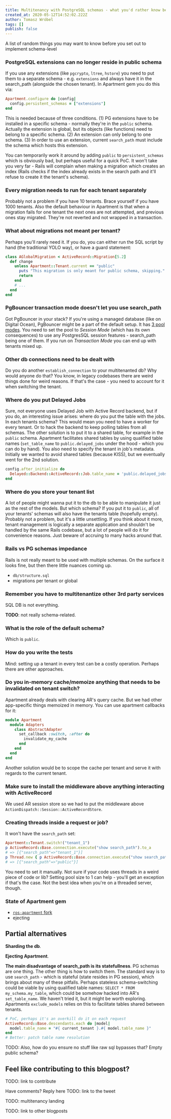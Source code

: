 ```yaml
---
title: Multitenancy with PostgreSQL schemas - what you'd rather know before
created_at: 2020-05-12T14:52:02.222Z
author: Tomasz Wróbel
tags: []
publish: false
---
```


A list of random things you may want to know before you set out to implement schema-level

### PostgreSQL extensions can no longer reside in public schema

If you use any extensions (like `pgcrypto`, `ltree`, `hstore`) you need to put them to a separate schema - e.g. `extensions` and always have it in the search_path (alongside the chosen tenant). In Apartment gem you do this via:

```ruby
Apartment.configure do |config|
  config.persistent_schemas = ["extensions"]
end
```

This is needed because of three conditions. (1) PG extensions have to be installed in a specific schema - normally they're in the `public` schema. Actually the extension is global, but its objects (like functions) need to belong to a specific schema. (2) An extension can only belong to one schema. (3) In order to use an extension, current `search_path` must include the schema which hosts this extension.

You can temporarily work it around by adding `public` to `persistent_schemas` which is obviously bad, but perhaps useful for a quick PoC. It won't take you very far - Rails will complain when making a migration which creates an index (Rails checks if the index already exists in the search path and it'll refuse to create it the tenant's schema).

### Every migration needs to run for each tenant separately

Probably not a problem if you have 10 tenants. Brace yourself if you have 1000 tenants. Also the default behaviour in Apartment is that when a migration fails for one tenant the next ones are not attempted, and previous ones stay migrated. They're not reverted and not wrapped in a transaction. 

<!-- not even sure if it's possible to have a cross schema transaction. TODO: check. -->

### What about migrations not meant per tenant?

Perhaps you'll rarely need it. If you do, you can either run the SQL script by hand (the traditional YOLO way), or have a guard statement:

```ruby
class AGlobalMigration < ActiveRecord::Migration[5.2]
  def change
    unless Apartment::Tenant.current == "public"
      puts "This migration is only meant for public schema, skipping."
      return
    end
    # ...
  end
end
```

### PgBouncer transaction mode doesn't let you use search_path

Got PgBouncer in your stack? If you're using a managed database (like on Digital Ocean), PgBouncer might be a part of the default setup. It has [3 pool modes](https://www.pgbouncer.org/features.html). You need to set the pool to _Session Mode_ (which has its own consequences) to use any PostgresSQL session features - search_path being one of them. If you run on _Transaction Mode_ you can end up with tenants mixed up.

### Other db connections need to be dealt with

Do you do another `establish_connection` to your multitenanted db? Why would anyone do that? You know, in legacy codebases there are weird things done for weird reasons. If that's the case - you need to account for it when switching the tenant. 

### Where do you put Delayed Jobs

Sure, not everyone uses Delayed Job with Active Record backend, but if you do, an interesting issue arises: where do you put the table with the jobs. In each tenants schema? This would mean you need to have a worker for every tenant. Or to hack the backend to keep polling tables from all schemas. The other solution is to put it to a shared table, for example in the `public` schema. Apartment facilitates shared tables by using qualified table names (`set_table_name` to `public.delayed_jobs` under the hood - which you can do by hand). You also need to specify the tenant in job's metadata. Initially we wanted to avoid shared tables (because KISS), but we eventually went for the 2nd solution.

```ruby
config.after_initialize do
  Delayed::Backend::ActiveRecord::Job.table_name = 'public.delayed_jobs'
end
```

### Where do you store your tenant list

A lot of people might wanna put it to the db to be able to manipulate it just as the rest of the models. But which schema? If you put it to `public`, all of your tenants' schemas will also have the tenants table (hopefully empty). Probably not a problem, but it's a little unsettling. If you think about it more, tenant management is logically a separate application and shouldn't be handled by the same Rails codebase, but a lot of people will do it for convenience reasons. Just beware of accruing to many hacks around that.

### Rails vs PG schemas impedance

Rails is not really meant to be used with multiple schemas. On the surface it looks fine, but then there little nuances coming up. 

* `db/structure.sql`
* migrations per tenant or global


### Remember you have to multitenantize other 3rd party services

SQL DB is not everything.

**TODO**: not really schema-related.


### What is the role of the default schema?

Which is `public`.

### How do you write the tests

Mind: setting up a tenant in every test can be a costly operation. Perhaps there are other approaches.

### Do you in-memory cache/memoize anything that needs to be invalidated on tenant switch?

Apartment already deals with clearing AR's query cache. But we had other app-specific things memoized in memory. You can use apartment callbacks for it:

```ruby
module Apartment
  module Adapters
    class AbstractAdapter
      set_callback :switch, :after do
        invalidate_my_cache
      end
    end
  end
end
```

Another solution would be to scope the cache per tenant and serve it with regards to the current tenant.

### Make sure to install the middleware above anything interacting with ActiveRecord

We used AR session store so we had to put the middleware above `ActionDispatch::Session::ActiveRecordStore`.

### Creating threads inside a request or job?

It won't have the `search_path` set:

```ruby
Apartment::Tenant.switch!("tenant_1")
p ActiveRecord::Base.connection.execute("show search_path").to_a
# => [{"search_path"=>"tenant_1"}]
p Thread.new { p ActiveRecord::Base.connection.execute("show search_path").to_a }
# => [{"search_path"=>"public"}]
```

You need to set it manually. Not sure if your code uses threads in a weird piece of code or lib? Setting pool size to 1 can help - you'll get an exception if that's the case. Not the best idea when you're on a threaded server, though.

### State of Apartment gem

* [`ros-apartment` fork](https://github.com/rails-on-services/apartment)
* ejecting


## Partial alternatives

**Sharding the db**.

**Ejecting Apartment**.

**The main disadvantage of search_path is its statefullness**. PG schemas are one thing. The other thing is how to switch them. The standard way is to use `search_path` - which is stateful (state resides in PG session), which brings about many of these pitfalls. Perhaps stateless schema-switching could be viable by using qualified table names: `SELECT * FROM my_schema.my_table`, which could be somehow hacked into AR's `set_table_name`. We haven't tried it, but it might be worth exploring. Apartments `exclude_models` relies on this to facilitate tables shared between tenants.

```ruby
# PoC, perhaps it's an overkill do it on each request
ActiveRecord::Base.descendants.each do |model|
  model.table_name = "#{ current_tenant }.#{ model.table_name }"
end
# Better: patch table name resolution
```

TODO: Also, how do you ensure no stuff like raw sql bypasses that? Empty public schema?




## Feel like contributing to this blogpost?

TODO: link to contribute

Have comments? Reply here TODO: link to the tweet 

TODO: multitenancy landing

TODO: link to other blogposts
